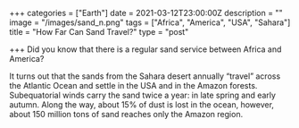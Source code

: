 +++
categories = ["Earth"]
date = 2021-03-12T23:00:00Z
description = ""
image = "/images/sand_n.png"
tags = ["Africa", "America", "USA", "Sahara"]
title = "How Far Can Sand Travel?"
type = "post"

+++
Did you know that there is a regular sand service between Africa and America?

It turns out that the sands from the Sahara desert annually “travel” across the Atlantic Ocean and settle in the USA and in the Amazon forests. Subequatorial winds carry the sand twice a year: in late spring and early autumn. Along the way, about 15% of dust is lost in the ocean, however, about 150 million tons of sand reaches only the Amazon region.